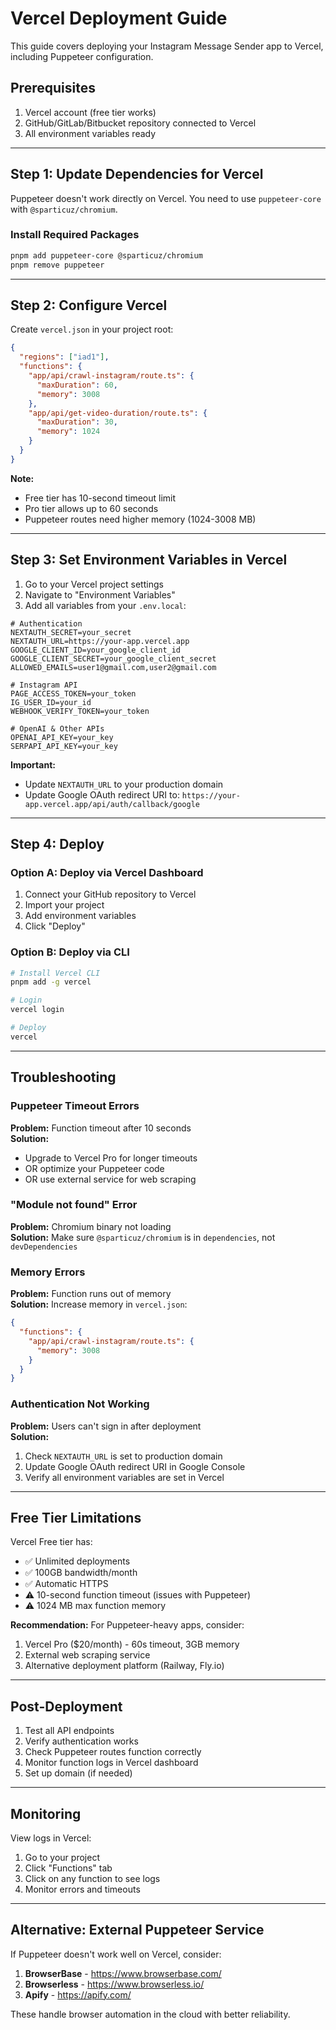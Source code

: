 # Vercel Deployment Guide

This guide covers deploying your Instagram Message Sender app to Vercel, including Puppeteer configuration.

## Prerequisites

1. Vercel account (free tier works)
2. GitHub/GitLab/Bitbucket repository connected to Vercel
3. All environment variables ready

---

## Step 1: Update Dependencies for Vercel

Puppeteer doesn't work directly on Vercel. You need to use `puppeteer-core` with `@sparticuz/chromium`.

### Install Required Packages

```bash
pnpm add puppeteer-core @sparticuz/chromium
pnpm remove puppeteer
```

---

## Step 2: Configure Vercel

Create `vercel.json` in your project root:

```json
{
  "regions": ["iad1"],
  "functions": {
    "app/api/crawl-instagram/route.ts": {
      "maxDuration": 60,
      "memory": 3008
    },
    "app/api/get-video-duration/route.ts": {
      "maxDuration": 30,
      "memory": 1024
    }
  }
}
```

**Note:** 
- Free tier has 10-second timeout limit
- Pro tier allows up to 60 seconds
- Puppeteer routes need higher memory (1024-3008 MB)

---

## Step 3: Set Environment Variables in Vercel

1. Go to your Vercel project settings
2. Navigate to "Environment Variables"
3. Add all variables from your `.env.local`:

```env
# Authentication
NEXTAUTH_SECRET=your_secret
NEXTAUTH_URL=https://your-app.vercel.app
GOOGLE_CLIENT_ID=your_google_client_id
GOOGLE_CLIENT_SECRET=your_google_client_secret
ALLOWED_EMAILS=user1@gmail.com,user2@gmail.com

# Instagram API
PAGE_ACCESS_TOKEN=your_token
IG_USER_ID=your_id
WEBHOOK_VERIFY_TOKEN=your_token

# OpenAI & Other APIs
OPENAI_API_KEY=your_key
SERPAPI_API_KEY=your_key
```

**Important:**
- Update `NEXTAUTH_URL` to your production domain
- Update Google OAuth redirect URI to: `https://your-app.vercel.app/api/auth/callback/google`

---

## Step 4: Deploy

### Option A: Deploy via Vercel Dashboard

1. Connect your GitHub repository to Vercel
2. Import your project
3. Add environment variables
4. Click "Deploy"

### Option B: Deploy via CLI

```bash
# Install Vercel CLI
pnpm add -g vercel

# Login
vercel login

# Deploy
vercel
```

---

## Troubleshooting

### Puppeteer Timeout Errors

**Problem:** Function timeout after 10 seconds  
**Solution:** 
- Upgrade to Vercel Pro for longer timeouts
- OR optimize your Puppeteer code
- OR use external service for web scraping

### "Module not found" Error

**Problem:** Chromium binary not loading  
**Solution:** Make sure `@sparticuz/chromium` is in `dependencies`, not `devDependencies`

### Memory Errors

**Problem:** Function runs out of memory  
**Solution:** Increase memory in `vercel.json`:
```json
{
  "functions": {
    "app/api/crawl-instagram/route.ts": {
      "memory": 3008
    }
  }
}
```

### Authentication Not Working

**Problem:** Users can't sign in after deployment  
**Solution:**
1. Check `NEXTAUTH_URL` is set to production domain
2. Update Google OAuth redirect URI in Google Console
3. Verify all environment variables are set in Vercel

---

## Free Tier Limitations

Vercel Free tier has:
- ✅ Unlimited deployments
- ✅ 100GB bandwidth/month
- ✅ Automatic HTTPS
- ⚠️ 10-second function timeout (issues with Puppeteer)
- ⚠️ 1024 MB max function memory

**Recommendation:** For Puppeteer-heavy apps, consider:
1. Vercel Pro ($20/month) - 60s timeout, 3GB memory
2. External web scraping service
3. Alternative deployment platform (Railway, Fly.io)

---

## Post-Deployment

1. Test all API endpoints
2. Verify authentication works
3. Check Puppeteer routes function correctly
4. Monitor function logs in Vercel dashboard
5. Set up domain (if needed)

---

## Monitoring

View logs in Vercel:
1. Go to your project
2. Click "Functions" tab
3. Click on any function to see logs
4. Monitor errors and timeouts

---

## Alternative: External Puppeteer Service

If Puppeteer doesn't work well on Vercel, consider:

1. **BrowserBase** - https://www.browserbase.com/
2. **Browserless** - https://www.browserless.io/
3. **Apify** - https://apify.com/

These handle browser automation in the cloud with better reliability.

